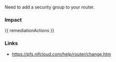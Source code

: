 
Need to add a security group to your router.


### Impact
<!-- Add Impact here -->

<!-- DO NOT CHANGE -->
{{ remediationActions }}

### Links
- https://pfs.nifcloud.com/help/router/change.htm


